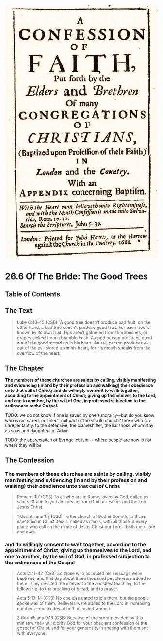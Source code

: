 <img class="intro-right" src="art-1689.png">

# 26.6 Of The Bride: The Good Trees

## Table of Contents

<!-- toc -->

## The Text

>Luke 6:43-45 (CSB) “A good tree doesn’t produce bad fruit; on the other hand, a bad tree doesn’t produce good fruit. For each tree is known by its own fruit. Figs aren’t gathered from thornbushes, or grapes picked from a bramble bush. A good person produces good out of the good stored up in his heart. An evil person produces evil out of the evil stored up in his heart, for his mouth speaks from the overflow of the heart.

## The Chapter

**The members of these churches are saints by calling, visibly manifesting and evidencing (in and by their profession and walking) their obedience unto that call of Christ; and do willingly consent to walk together, according to the appointment of Christ; giving up themselves to the Lord, and one to another, by the will of God, in professed subjection to the ordinances of the Gospel.**

TODO: we do not know if one is saved by one's morality--but do you know who is not saved, not elect, not part of the visible church? those who sin unrepentantly; to the defensive, the blameshifter, the liar those whom stay as sons and daughters of Adam

TODO: the appreciation of Evangelicalism -- where people are now is not where they will be

## The Confession

### The members of these churches are saints by calling, visibly manifesting and evidencing (in and by their profession and walking) their obedience unto that call of Christ

>Romans 1:7 (CSB) To all who are in Rome, loved by God, called as saints. Grace to you and peace from God our Father and the Lord Jesus Christ.

>1 Corinthians 1:2 (CSB) To the church of God at Corinth, to those sanctified in Christ Jesus, called as saints, with all those in every place who call on the name of Jesus Christ our Lord—both their Lord and ours.

### and do willingly consent to walk together, according to the appointment of Christ; giving up themselves to the Lord, and one to another, by the will of God, in professed subjection to the ordinances of the Gospel

>Acts 2:41–42 (CSB) So those who accepted his message were baptized, and that day about three thousand people were added to them. They devoted themselves to the apostles’ teaching, to the fellowship, to the breaking of bread, and to prayer.

>Acts 5:13–14 (CSB) No one else dared to join them, but the people spoke well of them. Believers were added to the Lord in increasing numbers—multitudes of both men and women.

>2 Corinthians 9:13 (CSB) Because of the proof provided by this ministry, they will glorify God for your obedient confession of the gospel of Christ, and for your generosity in sharing with them and with everyone.
